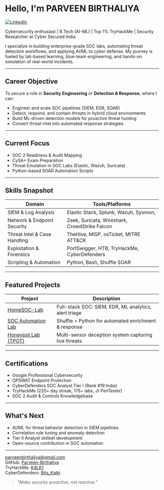 #  Hello, I'm PARVEEN BIRTHALIYA

[![LinkedIn](https://img.shields.io/badge/-LinkedIn-0072b1?&style=for-the-badge&logo=linkedin&logoColor=white)](https://www.linkedin.com/in/parveen-birthaliya-66b413314)

Cybersecurity enthusiast | B.Tech (AI-ML) | Top 1% TryHackMe | Security Researcher at Cyber Secured India

I specialize in building enterprise-grade SOC labs, automating threat detection workflows, and applying AI/ML to cyber defense. My journey is fueled by lab-based learning, blue-team engineering, and hands-on simulation of real-world incidents.

---

##  Career Objective

To secure a role in **Security Engineering** or **Detection & Response**, where I can:

- Engineer and scale SOC pipelines (SIEM, EDR, SOAR)
- Detect, respond, and contain threats in hybrid cloud environments
- Build ML-driven detection models for proactive threat hunting
- Convert threat intel into automated response strategies

---

## Current Focus

-  SOC 2 Readiness & Audit Mapping  
-  CySA+ Exam Preparation  
-  Threat Emulation in SOC Labs (Elastic, Wazuh, Suricata)  
-  Python-based SOAR Automation Scripts  

---

## Skills Snapshot

| Domain                         | Tools/Platforms                                          |
|-------------------------------|----------------------------------------------------------|
| SIEM & Log Analysis           | Elastic Stack, Splunk, Wazuh, Sysmon,                    |
| Network & Endpoint Security   | Zeek, Suricata, Wireshark, CrowdStrike Falcon            |
| Threat Intel & Case Handling  | TheHive, MISP, osTicket, MITRE ATT&CK                    |
| Exploitation & Forensics      | PortSwigger, HTB, TryHackMe, CyberDefenders              |
| Scripting & Automation        | Python, Bash, Shuffle SOAR                               |

---

##  Featured Projects

|  Project | Description |
|-----------|-------------|
| [HomeSOC-Lab](https://github.com/Parveen-Birthaliya/HomeSOC-Lab) | Full-stack SOC: SIEM, EDR, ML analytics, alert triage |
| [SOC Automation Lab](https://github.com/Parveen-Birthaliya/SOC-Automation) | Shuffle + Python for automated enrichment & response |
| [Honeypot Lab (TPOT)](https://github.com/Parveen-Birthaliya/Honeypot) | Multi-sensor deception system capturing live threats |

---

##  Certifications

- Google Professional Cybersecurity
- OPSWAT Endpoint Protection
- CyberDefenders SOC Analyst Tier I (Rank #19 India)
- TryHackMe (220+ day streak, 175+ labs, Jr PenTester)
- SOC 2 Audit & Controls Knowledgebase

---

##  What's Next

- AI/ML for threat behavior detection in SIEM pipelines  
- Correlation rule tuning and anomaly detection  
- Tier II Analyst skillset development  
- Open-source contribution in SOC automation  

---

 [parveenbirthaliya@gmail.com](mailto:parveenbirthaliya@gmail.com)  
 GitHub: [Parveen-Birthaliya](https://github.com/Parveen-Birthaliya)  
 TryHackMe: [K4LK1](https://tryhackme.com/p/K4LK1)  
 CyberDefenders: [Bits_Kalki](https://cyberdefenders.org/p/Bits_Kalki)

> _"Make security proactive, not reactive."_
